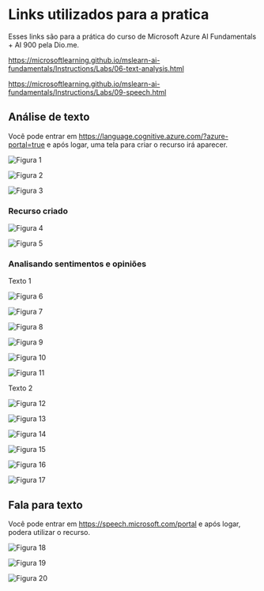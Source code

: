 # Links utilizados para a pratica

Esses links são para a prática do curso de Microsoft Azure AI Fundamentals + AI 900 pela Dio.me.

https://microsoftlearning.github.io/mslearn-ai-fundamentals/Instructions/Labs/06-text-analysis.html

https://microsoftlearning.github.io/mslearn-ai-fundamentals/Instructions/Labs/09-speech.html

## Análise de texto

Você pode entrar em https://language.cognitive.azure.com/?azure-portal=true e após logar, uma tela para criar o recurso irá aparecer.

![Figura 1](https://github.com/hodfernando/Dio_Microsoft_Azure_AI_Fundamentals_AI900/raw/main/Desafio%203/imagens/1.png)

![Figura 2](https://github.com/hodfernando/Dio_Microsoft_Azure_AI_Fundamentals_AI900/raw/main/Desafio%203/imagens/2.png)

![Figura 3](https://github.com/hodfernando/Dio_Microsoft_Azure_AI_Fundamentals_AI900/raw/main/Desafio%203/imagens/3.png)

### Recurso criado

![Figura 4](https://github.com/hodfernando/Dio_Microsoft_Azure_AI_Fundamentals_AI900/raw/main/Desafio%203/imagens/4.png)

![Figura 5](https://github.com/hodfernando/Dio_Microsoft_Azure_AI_Fundamentals_AI900/raw/main/Desafio%203/imagens/5.png)

### Analisando sentimentos e opiniões

Texto 1

![Figura 6](https://github.com/hodfernando/Dio_Microsoft_Azure_AI_Fundamentals_AI900/raw/main/Desafio%203/imagens/6.png)

![Figura 7](https://github.com/hodfernando/Dio_Microsoft_Azure_AI_Fundamentals_AI900/raw/main/Desafio%203/imagens/7.png)

![Figura 8](https://github.com/hodfernando/Dio_Microsoft_Azure_AI_Fundamentals_AI900/raw/main/Desafio%203/imagens/8.png)

![Figura 9](https://github.com/hodfernando/Dio_Microsoft_Azure_AI_Fundamentals_AI900/raw/main/Desafio%203/imagens/9.png)

![Figura 10](https://github.com/hodfernando/Dio_Microsoft_Azure_AI_Fundamentals_AI900/raw/main/Desafio%203/imagens/10.png)

![Figura 11](https://github.com/hodfernando/Dio_Microsoft_Azure_AI_Fundamentals_AI900/raw/main/Desafio%203/imagens/11.png)

Texto 2

![Figura 12](https://github.com/hodfernando/Dio_Microsoft_Azure_AI_Fundamentals_AI900/raw/main/Desafio%203/imagens/12.png)

![Figura 13](https://github.com/hodfernando/Dio_Microsoft_Azure_AI_Fundamentals_AI900/raw/main/Desafio%203/imagens/13.png)

![Figura 14](https://github.com/hodfernando/Dio_Microsoft_Azure_AI_Fundamentals_AI900/raw/main/Desafio%203/imagens/14.png)

![Figura 15](https://github.com/hodfernando/Dio_Microsoft_Azure_AI_Fundamentals_AI900/raw/main/Desafio%203/imagens/15.png)

![Figura 16](https://github.com/hodfernando/Dio_Microsoft_Azure_AI_Fundamentals_AI900/raw/main/Desafio%203/imagens/16.png)

![Figura 17](https://github.com/hodfernando/Dio_Microsoft_Azure_AI_Fundamentals_AI900/raw/main/Desafio%203/imagens/17.png)

## Fala para texto

Você pode entrar em https://speech.microsoft.com/portal e após logar, podera utilizar o recurso.

![Figura 18](https://github.com/hodfernando/Dio_Microsoft_Azure_AI_Fundamentals_AI900/raw/main/Desafio%203/imagens/18.png)

![Figura 19](https://github.com/hodfernando/Dio_Microsoft_Azure_AI_Fundamentals_AI900/raw/main/Desafio%203/imagens/19.png)

![Figura 20](https://github.com/hodfernando/Dio_Microsoft_Azure_AI_Fundamentals_AI900/raw/main/Desafio%203/imagens/20.png)
